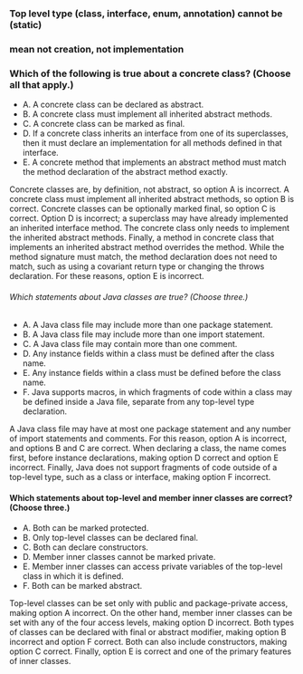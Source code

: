 ### Top level type (class, interface, enum, annotation) cannot be (static)
### mean not creation, not implementation

### Which of the following is true about a concrete class? (Choose all that apply.)
* A. A concrete class can be declared as abstract.
* B. A concrete class must implement all inherited abstract methods.
* C. A concrete class can be marked as final.
* D. If a concrete class inherits an interface from one of its superclasses, then it must declare an implementation for all methods defined in that interface.
* E. A concrete method that implements an abstract method must match the method declaration of the abstract method exactly.

Concrete classes are, by definition, not abstract, so option A is incorrect.
A concrete class must implement all inherited abstract methods, so option B is correct.
Concrete classes can be optionally marked final, so option C is correct.
Option D is incorrect; a superclass may have already implemented an inherited interface method.
The concrete class only needs to implement the inherited abstract methods.
Finally, a method in concrete class that implements an inherited abstract method overrides the method.
While the method signature must match, the method declaration does not need to match,
such as using a covariant return type or changing the throws declaration.
For these reasons, option E is incorrect.

###### Which statements about Java classes are true? (Choose three.)
* A. A Java class file may include more than one package statement.
* B. A Java class file may include more than one import statement.
* C. A Java class file may contain more than one comment.
* D. Any instance fields within a class must be defined after the class name.
* E. Any instance fields within a class must be defined before the class name.
* F. Java supports macros, in which fragments of code within a class may be defined inside a Java file, separate from any top-level type declaration.

A Java class file may have at most one package statement and any number
of import statements and comments.
For this reason, option A is incorrect, and options B and C are correct.
When declaring a class, the name comes first, before instance declarations,
making option D correct and option E incorrect.
Finally, Java does not support fragments of code outside of a top-level type,
such as a class or interface, making option F incorrect.

#### Which statements about top-level and member inner classes are correct? (Choose three.)
* A. Both can be marked protected.
* B. Only top-level classes can be declared final.
* C. Both can declare constructors.
* D. Member inner classes cannot be marked private.
* E. Member inner classes can access private variables of the top-level class in which it is defined.
* F. Both can be marked abstract.

Top-level classes can be set only with public and package-private access,
making option A incorrect. On the other hand, member inner classes can be set with
any of the four access levels, making option D incorrect.
Both types of classes can be declared with final or abstract modifier,
making option B incorrect and option F correct. Both can also include constructors,
making option C correct. Finally, option E is correct and one of the primary features of inner classes.